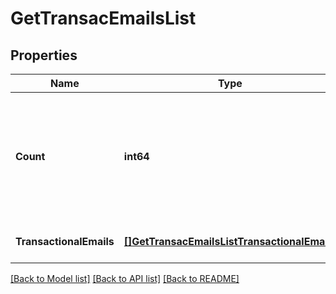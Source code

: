 # GetTransacEmailsList

## Properties
Name | Type | Description | Notes
------------ | ------------- | ------------- | -------------
**Count** | **int64** | Total number of transactional emails available on your account according to the passed filter | [optional] [default to null]
**TransactionalEmails** | [**[]GetTransacEmailsListTransactionalEmails**](getTransacEmailsList_transactionalEmails.md) |  | [optional] [default to null]

[[Back to Model list]](../README.md#documentation-for-models) [[Back to API list]](../README.md#documentation-for-api-endpoints) [[Back to README]](../README.md)


